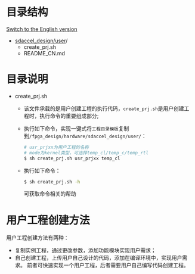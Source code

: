 
# 目录结构

[Switch to the English version](./README.md)

* [sdaccel_design/user](#sdaccel_design/user)/  
  - create_prj.sh
  - README_CN.md 

# 目录说明  
* create_prj.sh  
  - 该文件承载的是用户创建工程的执行代码，`create_prj.sh`是用户创建工程时，执行命令的重要组成部分;
  - 执行如下命令，实现一键式将`工程目录模板`复制到`/fpga_design/hardware/sdaccel_design/user/`：

    ````bash
    # usr_prjxx为用户工程的名称
    # mode为kernel类型，可选择temp_cl/temp_c/temp_rtl
    $ sh create_prj.sh usr_prjxx temp_cl   
    ````

  - 执行如下命令：  

    ````bash
    $ sh create_prj.sh -h
    ````

    可获取命令相关的帮助


# 用户工程创建方法
  用户工程创建方法有两种：
  * 复制实例工程，通过更改参数，添加功能模块实现用户需求；
  * 自己创建工程，上传用户自己设计的代码，添加在编译环境中，实现用户需求。
      前者可快速实现一个用户工程，后者需要用户自己编写代码创建工程。

